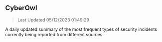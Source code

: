 ## CyberOwl 
> Last Updated 05/12/2023 01:49:29 


A daily updated summary of the most frequent types of security incidents currently being reported from different sources.

